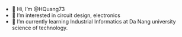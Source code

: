 - 👋 Hi, I’m @HQuang73
- 👀 I’m interested in circuit design, electronics
- 🌱 I’m currently learning Industrial Informatics at Da Nang university science of technology.


<!---
HQuang73/HQuang73 is a ✨ special ✨ repository because its `README.md` (this file) appears on your GitHub profile.
You can click the Preview link to take a look at your changes.
--->
